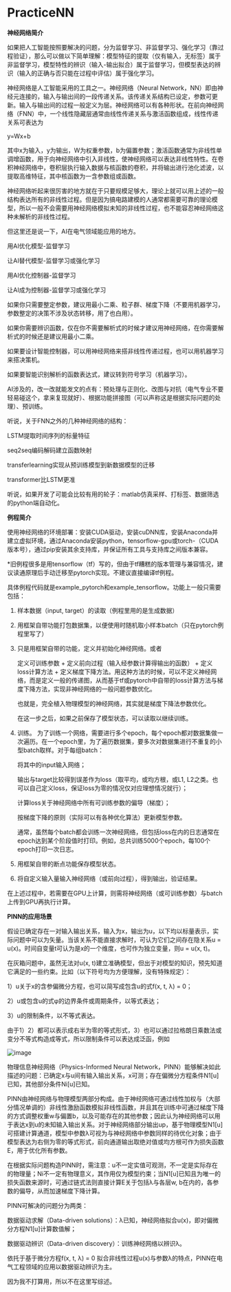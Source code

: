 # PracticeNN
**神经网络简介**

如果把人工智能按照要解决的问题，分为监督学习、非监督学习、强化学习（靠过程验证），那么可以做以下简单理解：模型特征的提取（仅有输入，无标签）属于非监督学习，模型特性的辨识（输入-输出拟合）属于监督学习，但模型表达的辨识（输入的正确与否只能在过程中评估）属于强化学习。

神经网络是人工智能采用的工具之一。神经网络（Neural Network，NN）即由神经元连接的，输入与输出间的一段传递关系。该传递关系结构已设定，参数可更新。输入与输出间的过程一般定义为层。神经网络可以有各种形状。在前向神经网络（FNN）中，一个线性隐藏层通常由线性传递关系与激活函数组成，线性传递关系可表达为

y=Wx+b

其中x为输入，y为输出，W为权重参数，b为偏置参数；激活函数通常为非线性单调增函数，用于向神经网络中引入非线性，使神经网络可以表达非线性特性。在卷积神经网络中，卷积层执行输入数据与核函数的卷积，并将输出进行池化滤波，以提取高维特征，其中核函数为一含参数组或函数。



神经网络听起来很厉害的地方就在于只要规模足够大，理论上就可以用上述的一般结构表达所有的非线性过程。但是因为搞电路建模的人通常都需要可靠的理论模型，所以一般不会需要用神经网络模拟未知的非线性过程，也不能容忍神经网络这种未解析的非线性过程。

但这里还是说一下，AI在电气领域能应用的地方。

  用AI优化模型-监督学习
  
  让AI替代模型-监督学习或强化学习
  
  用AI优化控制器-监督学习
  
  让AI成为控制器-监督学习或强化学习
  
如果你只需要整定参数，建议用最小二乘、粒子群、梯度下降（不要用机器学习，参数整定的决策不涉及状态转移，用了也白用）。

如果你需要辨识函数，仅在你不需要解析式的时候才建议用神经网络，在你需要解析式的时候还是建议用最小二乘。

如果要设计智能控制器，可以用神经网络来搭非线性传递过程，也可以用机器学习来搭决策机。

如果要智能识别解析的函数表达式，建议转到符号学习（机器学习）。

AI涉及的，改一改就能发文的点有：预处理与正则化、改图与对抗（电气专业不要轻易碰这个，拿来复现就好）、根据功能拼接图（可以声称这是根据实际问题的处理）、预训练。



听说，关于FNN之外的几种神经网络的结构：

LSTM提取时间序列的标量特征

seq2seq编码解码建立函数映射

transferlearning实现从预训练模型到新数据模型的迁移

transformer比LSTM更准

听说，如果开发了可能会比较有用的轮子：matlab仿真采样、打标签、数据筛选的python端自动化。



**例程简介**

使用神经网络的环境部署：安装CUDA驱动，安装cuDNN库，安装Anaconda并建立虚拟环境，通过Anaconda安装python，tensorflow-gpu或torch-（CUDA版本号），通过pip安装其余支持库，并保证所有工具与支持库之间版本兼容。

*旧例程很多是用tensorflow（tf）写的，但由于tf糟糕的版本管理与兼容情况，建议读通原理后手动迁移至pytorch实现。不建议直接编译tf例程。

具体例程代码就是example_pytorch和example_tensorflow。功能上一般只需要包括：

1. 样本数据（input, target）的读取（例程里用的是生成数据）

2. 用框架自带功能打包数据集，以便使用时随机取小样本batch（只在pytorch例程里写了）

3. 只是用框架自带的功能，定义并初始化神经网络。或者

   定义可训练参数 + 定义前向过程（输入经参数计算得输出的函数） + 定义loss计算方法 + 定义梯度下降方法。用这种方法的时候，可以不定义神经网络，而是定义一般的传递图，从而基于tf或pytorch中自带的loss计算方法与梯度下降方法，实现非神经网络的一般问题参数优化。

   也就是，完全植入物理模型的神经网络，其实就是梯度下降法参数优化。

   在这一步之后，如果之前保存了模型状态，可以读取以继续训练。

4. 训练。
   为了训练一个网络，需要进行多个epoch，每个epoch都对数据集做一次遍历。在一个epoch里，为了遍历数据集，要多次对数据集进行不重复的小型batch取样。对于每组batch：

   将其中的input输入网络；

   输出与target比较得到误差作为loss（取平均，或均方根，或L1, L2之类。也可以自己定义loss，保证loss为零的情况仅对应理想情况就行）；

   计算loss关于神经网络中所有可训练参数的偏导（梯度）；

   按梯度下降的原则（实际可以有各种优化算法）更新模型参数。

   通常，虽然每个batch都会训练一次神经网络，但包括loss在内的日志通常在epoch达到某个阶段值时打印。例如，总共训练5000个epoch，每100个epoch打印一次日志。

6. 用框架自带的断点功能保存模型状态。

7. 将自定义输入量输入神经网络（或前向过程），得到输出，验证结果。

在上述过程中，若需要在GPU上计算，则需将神经网络（或可训练参数）与batch上传到GPU再执行计算。



**PINN的应用场景**

假设已确定存在一对输入输出关系，输入为x，输出为u，以下均以标量表示，实际问题中可以为矢量。当该关系不能直接求解时，可认为它们之间存在隐关系u = u(x)。时间自变量t可认为是x的一个维度，也可作为独立变量，则u = u(x, t)。

在灰箱问题中，虽然无法对u(x, t)建立准确模型，但出于对模型的知识，预先知道它满足的一些约束。比如（以下符号均为方便理解，没有特殊规定）：

1）u关于x的含参偏微分方程，也可以简写成包含u的式f(x, t, λ) = 0；

2）u或包含u的式φ的边界条件或周期条件，以等式表达；

3）u的限制条件，以不等式表达。

由于1）2）都可以表示成右半为零的等式形式，3）也可以通过拉格朗日乘数法或变分不等式构造成等式，所以限制条件可以表达成泛函，例如

![image](https://github.com/Daiiqi9864/PracticeNN/assets/172522013/615af530-55d1-4cb0-aeb2-2d87775907ad)

物理信息神经网络（Physics-Informed Neural Network，PINN）能够解决如此描述的问题：已确定x与u间有输入输出关系，x可测；存在偏微分方程条件N1[u]已知，其他部分条件Ni[u]已知。

PINN由神经网络与物理模型两部分构成。由于神经网络可通过线性加权与（大部分情况单调的）非线性激励函数模拟非线性函数，并且其在训练中可通过梯度下降的方式调整权重w与偏置b，以及可能存在的其他参数；因此认为神经网络可以用于表达x到u的未知输入输出关系。对于神经网络部分输出up，基于物理模型N1[u]可搭建计算通道，模型中参数λ可视为与神经网络中参数同样的待优化对象；由于模型表达为右侧为零的等式形式，前向通道输出取绝对值或均方根可作为损失函数E，用于优化所有参数。

在根据实际问题构造PINN时，需注意：u不一定实值可观测，不一定是实际存在的物理量；Ni不一定有物理意义，其作用仅为模型约束；当N1[u]已知且为唯一的损失函数来源时，可通过链式法则直接计算E关于包括λ与各层w, b在内的，各参数的偏导，从而加速梯度下降计算。

PINN可解决的问题分为两类：

  数据驱动求解（Data-driven solutions）：λ已知，神经网络拟合u(x)，即对偏微分方程N1[u]计算数值解；

  数据驱动辨识（Data-driven discovery）：训练神经网络以辨识λ。

依托于基于微分方程f(x, t, λ) = 0 拟合非线性过程u(x)与参数λ的特点，PINN在电气工程领域的应用以数据驱动辨识为主。

因为我不打算用，所以不在这里写综述。
